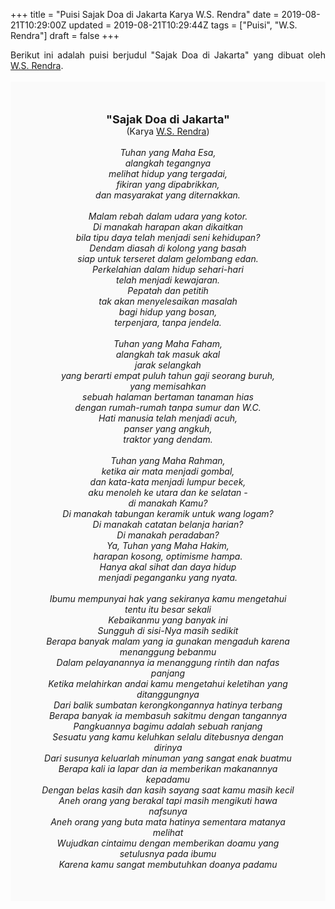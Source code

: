 +++
title = "Puisi Sajak Doa di Jakarta Karya W.S. Rendra"
date = 2019-08-21T10:29:00Z
updated = 2019-08-21T10:29:44Z
tags = ["Puisi", "W.S. Rendra"]
draft = false
+++

<div dir="ltr" style="text-align: left;" trbidi="on"><div style="text-align: justify;">Berikut ini adalah puisi berjudul "Sajak Doa di Jakarta" yang dibuat oleh <a href="https://ensiklopedia.kemdikbud.go.id/sastra/artikel/Rendra" target="_blank">W.S. Rendra</a>.</div><br /><div style="background: #FAFAFA; font-size: 14px; height: auto; margin: 0 auto; padding: 50px; text-align: center; width: auto;"><span style="font-size: 18px;"><b>"Sajak Doa di Jakarta"</b></span><br />(Karya <a href="https://www.sekata.web.id/tags/w.s.-rendra" target="_blank">W.S. Rendra</a>) <br /><br /><i>Tuhan yang Maha Esa,<br />alangkah tegangnya<br />melihat hidup yang tergadai,<br />fikiran yang dipabrikkan,<br />dan masyarakat yang diternakkan.<br /><br />Malam rebah dalam udara yang kotor.<br />Di manakah harapan akan dikaitkan<br />bila tipu daya telah menjadi seni kehidupan?<br />Dendam diasah di kolong yang basah<br />siap untuk terseret dalam gelombang edan.<br />Perkelahian dalam hidup sehari-hari<br />telah menjadi kewajaran.<br />Pepatah dan petitih<br />tak akan menyelesaikan masalah<br />bagi hidup yang bosan,<br />terpenjara, tanpa jendela.<br /><br />Tuhan yang Maha Faham,<br />alangkah tak masuk akal<br />jarak selangkah<br />yang berarti empat puluh tahun gaji seorang buruh,<br />yang memisahkan<br />sebuah halaman bertaman tanaman hias<br />dengan rumah-rumah tanpa sumur dan W.C.<br />Hati manusia telah menjadi acuh,<br />panser yang angkuh,<br />traktor yang dendam.<br /><br />Tuhan yang Maha Rahman,<br />ketika air mata menjadi gombal,<br />dan kata-kata menjadi lumpur becek,<br />aku menoleh ke utara dan ke selatan -<br />di manakah Kamu?<br />Di manakah tabungan keramik untuk wang logam?<br />Di manakah catatan belanja harian?<br />Di manakah peradaban?<br />Ya, Tuhan yang Maha Hakim,<br />harapan kosong, optimisme hampa.<br />Hanya akal sihat dan daya hidup<br />menjadi peganganku yang nyata.<br /><br />Ibumu mempunyai hak yang sekiranya kamu mengetahui tentu itu besar sekali<br />Kebaikanmu yang banyak ini<br />Sungguh di sisi-Nya masih sedikit<br />Berapa banyak malam yang ia gunakan mengaduh karena menanggung bebanmu<br />Dalam pelayanannya ia menanggung rintih dan nafas panjang<br />Ketika melahirkan andai kamu mengetahui keletihan yang ditanggungnya<br />Dari balik sumbatan kerongkongannya hatinya terbang<br />Berapa banyak ia membasuh sakitmu dengan tangannya<br />Pangkuannya bagimu adalah sebuah ranjang<br />Sesuatu yang kamu keluhkan selalu ditebusnya dengan dirinya<br />Dari susunya keluarlah minuman yang sangat enak buatmu<br />Berapa kali ia lapar dan ia memberikan makanannya kepadamu<br />Dengan belas kasih dan kasih sayang saat kamu masih kecil<br />Aneh orang yang berakal tapi masih mengikuti hawa nafsunya<br />Aneh orang yang buta mata hatinya sementara matanya melihat<br />Wujudkan cintaimu dengan memberikan doamu yang setulusnya pada ibumu<br />Karena kamu sangat membutuhkan doanya padamu</i> </div></div>
